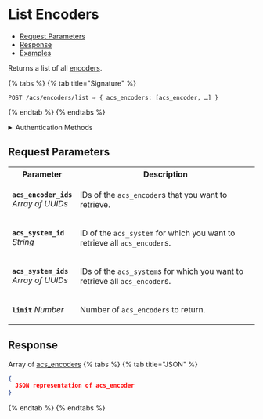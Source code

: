 # List Encoders

- [Request Parameters](./#request-parameters)
- [Response](./#response)
- [Examples](./#examples)

Returns a list of all [encoders](../../../capability-guides/access-systems/working-with-card-encoders-and-scanners/README.md).

{% tabs %}
{% tab title="Signature" %}
```
POST /acs/encoders/list ⇒ { acs_encoders: [acs_encoder, …] }
```
{% endtab %}
{% endtabs %}

<details>

<summary>Authentication Methods</summary>

- API key
- Personal access token
  <br>Must also include the `seam-workspace` header in the request.

To learn more, see [Authentication](https://docs.seam.co/latest/api/authentication).
</details>

## Request Parameters

<table>
<tr><th style="width:25%">Parameter</th><th>Description</th></tr>
<tr><td><strong><code>acs_encoder_ids</code></strong> <i>Array</i> <i>of UUIDs</i></td>
<td>

IDs of the `acs_encoder`s that you want to retrieve.
</td></tr>
<tr><td><strong><code>acs_system_id</code></strong> <i>String</i></td>
<td>

ID of the `acs_system` for which you want to retrieve all `acs_encoder`s.
</td></tr>
<tr><td><strong><code>acs_system_ids</code></strong> <i>Array</i> <i>of UUIDs</i></td>
<td>

IDs of the `acs_system`s for which you want to retrieve all `acs_encoder`s.
</td></tr>
<tr><td><strong><code>limit</code></strong> <i>Number</i></td>
<td>

Number of `acs_encoders` to return.
</td></tr>
</table>

## Response

Array of [acs\_encoders](./)
{% tabs %}
{% tab title="JSON" %}
```json
{
  JSON representation of acs_encoder
}
```
{% endtab %}
{% endtabs %}
